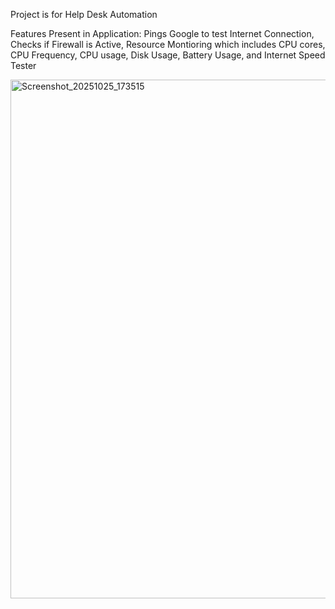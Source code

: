 Project is for Help Desk Automation

Features Present in Application:
  Pings Google to test Internet Connection, Checks if Firewall is Active, Resource Montioring which includes 
  CPU cores, 
  CPU Frequency, 
  CPU usage, 
  Disk Usage, 
  Battery Usage, 
  and Internet Speed Tester 

  <img width="1200" height="830" alt="Screenshot_20251025_173515" src="https://github.com/user-attachments/assets/c2bfe2c2-19ac-4dcb-a4bf-120a12adc6a5" />

